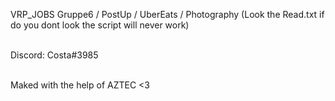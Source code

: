 VRP_JOBS
Gruppe6 / PostUp / UberEats / Photography (Look the Read.txt if do you dont look the script will never work)

<br> Discord: Costa#3985 </br> 

<br> Maked with the help of AZTEC <3 </br> 

